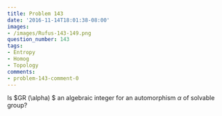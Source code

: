```yaml
---
title: Problem 143
date: '2016-11-14T18:01:38-08:00'
images:
- /images/Rufus-143-149.png
question_number: 143
tags:
- Entropy
- Homog
- Topology
comments:
- problem-143-comment-0
---
```

Is $GR (\alpha) $ an algebraic integer for an automorphism $\alpha$ of
solvable group?

